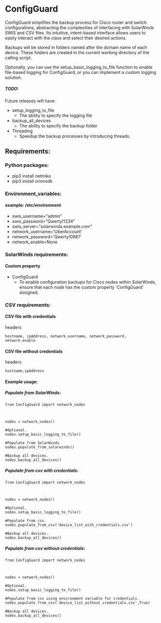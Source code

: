 # ConfigGuard
ConfigGuard simplifies the backup process for Cisco router and switch configurations, abstracting the complexities of interfacing with SolarWinds SWIS and CSV files. Its intuitive, intent-based interface allows users to easily interact with the class and select their desired actions.

Backups will be stored in folders named after the domain name of each device. These folders are created in the current working directory of the calling script.

Optionally, you can use the setup_basic_logging_to_file function to enable file-based logging for ConfigGuard, or you can implement a custom logging solution.

##### TODO:
Future releases will have:
- setup_logging_to_file
    - The ability to specify the logging file
- backup_all_devices
    - The ability to specify the backup folder
- Threading
    - Speedup the backup processes by introducing threads.

## Requirements:
### Python packages:
* pip3 install netmiko
* pip3 install orionsdk

### Environment_variables:
#### example: /etc/environment
* swis_username="admin"
* swis_password="Qwerty!1234"
* swis_server="solarwinds.example.com"
* network_username='UberAccount'
* network_password='Qwerty!0987'
* network_enable=None

### SolarWinds requirements:
#### Custom property
- ConfigGuard
    - To enable configuration backups for Cisco nodes within SolarWinds, ensure that each node has the custom property 'ConfigGuard' assigned.

### CSV requirements:
#### CSV file with credentials
headers
```
hostname, ipAddress, network_username, network_password, network_enable

```
#### CSV file without credentials
headers
```
hostname,ipAddress
```

#### Example usage:
##### Populate from SolarWinds:
```
from ConfigGuard import network_nodes



nodes = network_nodes()

#Optional.
nodes.setup_basic_logging_to_file()

#Populate from SolarWinds.
nodes.populate_from_solarwinds()

#Backup all devices.
nodes.backup_all_devices()

```
##### Populate from csv with credentials:
```
from ConfigGuard import network_nodes



nodes = network_nodes()

#Optional.
nodes.setup_basic_logging_to_file()

#Populate from csv.
nodes.populate_from_csv('device_list_with_credentials.csv')

#Backup all devices.
nodes.backup_all_devices()
```
##### Populate from csv without credentials:
```
from ConfigGuard import network_nodes



nodes = network_nodes()

#Optional.
nodes.setup_basic_logging_to_file()

#Populate from csv using environment variable for credentials.
nodes.populate_from_csv('device_list_without_credentials.csv',True)

#Backup all devices.
nodes.backup_all_devices()
```